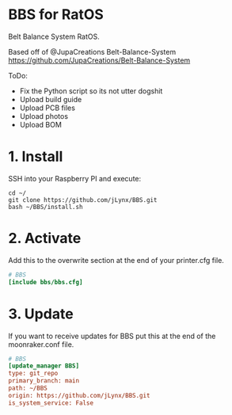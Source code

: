 # BBS for RatOS
Belt Balance System RatOS.

Based off of @JupaCreations Belt-Balance-System https://github.com/JupaCreations/Belt-Balance-System

ToDo:
- Fix the Python script so its not utter dogshit
- Upload build guide
- Upload PCB files
- Upload photos
- Upload BOM

# 1. Install
SSH into your Raspberry PI and execute:
```
cd ~/
git clone https://github.com/jLynx/BBS.git
bash ~/BBS/install.sh
```

# 2. Activate
Add this to the overwrite section at the end of your printer.cfg file.
```ini
# BBS
[include bbs/bbs.cfg]
```
# 3. Update
If you want to receive updates for BBS put this at the end of the moonraker.conf file.
```ini
# BBS
[update_manager BBS]
type: git_repo
primary_branch: main
path: ~/BBS
origin: https://github.com/jLynx/BBS.git
is_system_service: False
```